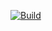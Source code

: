 [![Build](https://github.com/perjahn/elasticalerter/actions/workflows/build.yml/badge.svg)](https://github.com/perjahn/elasticalerter/actions/workflows/build.yml)